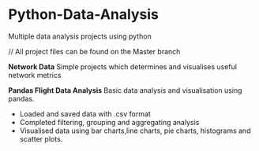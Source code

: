 # Python-Data-Analysis
Multiple data analysis projects using python

// All project files can be found on the Master branch

**Network Data**
Simple projects which determines and visualises useful network metrics

**Pandas Flight Data Analysis**
Basic data analysis and visualisation using pandas.
- Loaded and saved data with .csv format
- Completed filtering, grouping and aggregating analysis
- Visualised data using bar charts,line charts, pie charts, histograms and scatter plots.

